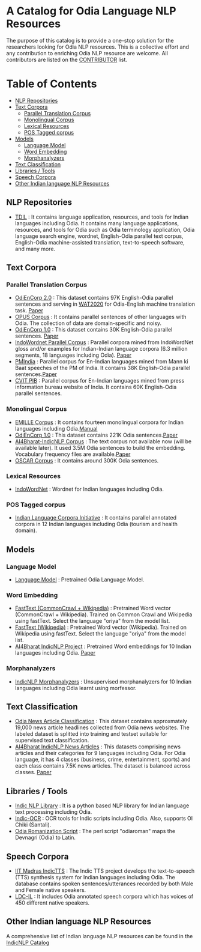 # A Catalog for Odia Language NLP Resources
The purpose of this catalog is to provide a one-stop solution for the researchers looking for Odia NLP resources. This is a collective effort and any contribution to enriching Odia NLP resource are welcome. All contributors are listed on the <a href="https://github.com/shantipriyap/Odia-NLP-Resource-Catalog/blob/master/CONTRIBUTORS.md">CONTRIBUTOR</a> list. 

Table of Contents
=================
* [NLP Repositories](#nlp-repositories)
* [Text Corpora](#text-corpora)
    * [Parallel Translation Corpus](#parallel-translation-corpus)
    * [Monolingual Corpus](#monolingual-corpus)
    * [Lexical Resources](#lexical-resources)
    * [POS Tagged corpus](#pos-tagged-corpus)
* [Models](#models)
    * [Language Model](#language-model)
    * [Word Embedding](#word-embedding)
    * [Morphanalyzers](#morphanalyzers)
* [Text Classification](#text-classification)
* [Libraries / Tools](#libraries--tools)
* [Speech Corpora](#speech-corpora)
* [Other Indian language NLP Resources](#other-indian-language-nlp-resources)

## NLP Repositories
* <a href="http://tdil-dc.in/index.php?lang=en">TDIL</a> : It contains language application, resources, and tools for Indian languages including Odia. It contains many language applications, resources, and tools for Odia such as Odia terminology application, Odia language search engine, wordnet, English-Odia parallel text corpus, English-Odia machine-assisted translation, text-to-speech software, and many more.  

## Text Corpora

### Parallel Translation Corpus
* <a href="https://lindat.mff.cuni.cz/repository/xmlui/handle/11234/1-3211">OdiEnCorp 2.0</a> : This dataset contains 97K English-Odia parallel sentences and serving in <a href="http://lotus.kuee.kyoto-u.ac.jp/WAT/WAT2020/index.html"> WAT2020</a> for Odia-English machine translation task. <a href="https://www.aclweb.org/anthology/2020.wildre-1.3.pdf">Paper</a> 
* <a href="http://opus.nlpl.eu/">OPUS Corpus</a> : It contains parallel sentences of other languages with Odia. The collection of data are domain-specific and noisy.  
* <a href="https://lindat.mff.cuni.cz/repository/xmlui/handle/11234/1-2879">OdiEnCorp 1.0</a> : This dataset contains 30K English-Odia parallel sentences. <a href="https://link.springer.com/chapter/10.1007/978-981-13-9282-5_47">Paper</a> 
* <a href="https://github.com/anoopkunchukuttan/indowordnet_parallel">IndoWordnet Parallel Corpus</a> : Parallel corpora mined from IndoWordNet gloss and/or examples for Indian-Indian language corpora (6.3 million segments, 18 languages including Odia). <a href="https://github.com/anoopkunchukuttan/indowordnet_parallel/blob/master/iwn_parallel_2020.pdf">Paper</a>
* <a href="http://data.statmt.org/pmindia/">PMIndia</a> : Parallel corpus for En-Indian languages mined from Mann ki Baat speeches of the PM of India. It contains 38K English-Odia parallel sentences.<a href="https://arxiv.org/abs/2001.09907">Paper</a> 
* <a href="http://preon.iiit.ac.in/~jerin/bhasha/">CVIT PIB</a> : Parallel corpus for En-Indian languages mined from press information bureau website of India. It contains 60K English-Odia parallel sentences. 

### Monolingual Corpus
* <a href="https://www.lancaster.ac.uk/fass/projects/corpus/emille/">EMILLE Corpus</a> : It contains fourteen monolingual corpora for Indian languages including Odia.<a href="https://www.lancaster.ac.uk/fass/projects/corpus/emille/MANUAL.htm">Manual</a> 
* <a href="https://lindat.mff.cuni.cz/repository/xmlui/handle/11234/1-2879">OdiEnCorp 1.0</a> : This dataset contains 221K Odia sentences.<a href="https://link.springer.com/chapter/10.1007/978-981-13-9282-5_47">Paper</a> 
* <a href="https://github.com/ai4bharat-indicnlp/indicnlp_corpus">AI4Bharat-IndicNLP Corpus</a> : The text corpus not available now (will be available later). It used 3.5M Odia sentences to build the embedding. Vocabulary frequency files are available.<a href="https://github.com/ai4bharat-indicnlp/indicnlp_corpus/blob/master/ai4bharat-indicnlp-corpus-2020.pdf">Paper</a>
* <a href="https://oscar-corpus.com/">OSCAR Corpus</a> : It contains around 300K Odia sentences.

### Lexical Resources
* <a href="http://www.cfilt.iitb.ac.in/indowordnet/">IndoWordNet</a> : Wordnet for Indian languages including Odia.


### POS Tagged corpus
* <a href="http://sanskrit.jnu.ac.in/ilci/index.jsp/">Indian Language Corpora Initiative</a> : It contains parallel annotated corpora in 12 Indian languages including Odia (tourism and health domain). 

## Models

### Language Model
* <a href="https://github.com/goru001/nlp-for-odia">Language Model</a> : Pretrained Odia Language Model. 

### Word Embedding
* <a href="https://fasttext.cc/docs/en/crawl-vectors.html">FastText (CommonCrawl + Wikipedia)</a> : Pretrained Word vector (CommonCrawl + Wikipedia). Trained on Common Crawl and Wikipedia using fastText. Select the language "oriya" from the model list.
* <a href="https://fasttext.cc/docs/en/pretrained-vectors.html">FastText (Wikipedia)</a> : Pretrained Word vector (Wikipedia). Trained on Wikipedia using fastText. Select the language "oriya" from the model list.
* <a href="https://github.com/ai4bharat-indicnlp/indicnlp_corpus">AI4Bharat IndicNLP Project</a> : Pretrained Word embeddings for 10 Indian languages including Odia. <a href="https://github.com/ai4bharat-indicnlp/indicnlp_corpus/blob/master/ai4bharat-indicnlp-corpus-2020.pdf">Paper</a>

### Morphanalyzers
* <a href="https://github.com/ai4bharat-indicnlp/indicnlp_corpus">IndicNLP Morphanalyzers</a> : Unsupervised morphanalyzers for 10 Indian languages including Odia learnt using morfessor.


## Text Classification
* <a href="https://www.kaggle.com/disisbig/odia-news-dataset">Odia News Article Classification</a> : This dataset contains approxmately 19,000 news article headlines collected from Odia news websites. The labeled dataset is splitted into training and testset suitable for supervised text classification. 
* <a href="https://github.com/ai4bharat-indicnlp/indicnlp_corpus">AI4Bharat IndicNLP News Articles</a> : This datasets comprising news articles and their categories for 9 languages including Odia. For Odia language, it has 4 classes (business, crime, entertainment, sports) and each class contains 7.5K news articles. The dataset is balanced across classes. <a href="https://github.com/ai4bharat-indicnlp/indicnlp_corpus/blob/master/ai4bharat-indicnlp-corpus-2020.pdf">Paper</a>

## Libraries / Tools 
* <a href="https://github.com/anoopkunchukuttan/indic_nlp_library">Indic NLP Library</a> : It is a python based NLP library for Indian language text processing including Odia.
* <a href="https://indic-ocr.github.io/">Indic-OCR</a> : OCR tools for Indic scripts including Odia. Also, supports Ol Chiki (Santali).
* <a href="https://github.com/shantipriyap/odia_nlp">Odia Romanization Script</a> : The perl script "odiaroman" maps the Devnagri (Odia) to Latin.

## Speech Corpora
* <a href="https://www.iitm.ac.in/donlab/tts/index.php">IIT Madras IndicTTS</a> : The Indic TTS project develops the text-to-speech (TTS) synthesis system for Indian languages including Odia. The database contains spoken sentences/utterances recorded by both Male and Female native speakers.
* <a href="http://www.ldcil.org/resourcesSpeechCorpOriya.aspx">LDC-IL</a> :  It includes Odia annotated speech corpora which has voices of 450 different native speakers.


## Other Indian language NLP Resources
A comprehensive list of Indian language NLP resources can be found in the <a href="https://github.com/indicnlpweb/indicnlp_catalog">IndicNLP Catalog</a> 

